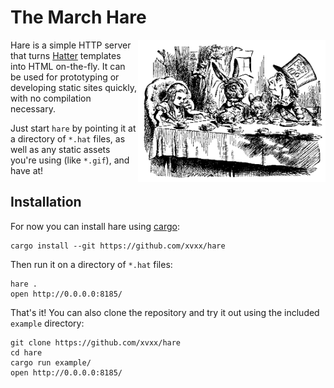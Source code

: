 # The March Hare

<img src="./img/hare1.gif" width="300" align="right" />

Hare is a simple HTTP server that turns [Hatter] templates into
HTML on-the-fly. It can be used for prototyping or developing static
sites quickly, with no compilation necessary.

Just start `hare` by pointing it at a directory of `*.hat` files, as
well as any static assets you're using (like `*.gif`), and have at!

## Installation

For now you can install hare using [cargo]:

    cargo install --git https://github.com/xvxx/hare

Then run it on a directory of `*.hat` files:

    hare .
    open http://0.0.0.0:8185/

That's it! You can also clone the repository and try it out using the
included `example` directory:

    git clone https://github.com/xvxx/hare
    cd hare
    cargo run example/
    open http://0.0.0.0:8185/

[cargo]: https://rustup.rs/
[hatter]: https://github.com/xvxx/hatter
